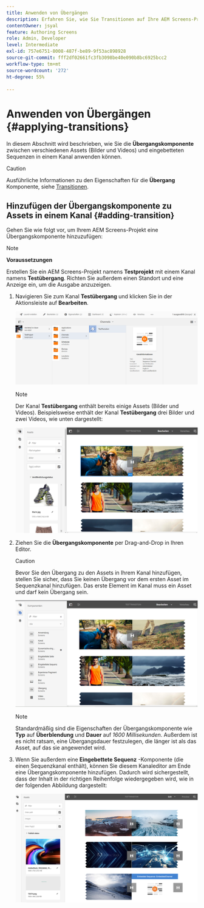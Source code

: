 ```yaml
---
title: Anwenden von Übergängen
description: Erfahren Sie, wie Sie Transitionen auf Ihre AEM Screens-Projekte anwenden.
contentOwner: jsyal
feature: Authoring Screens
role: Admin, Developer
level: Intermediate
exl-id: 757e6751-8008-487f-be89-9f53ac898928
source-git-commit: fff2df02661fc3fb3098be40e090b8bc6925bcc2
workflow-type: tm+mt
source-wordcount: '272'
ht-degree: 55%

---
```


# Anwenden von Übergängen {#applying-transitions}

In diesem Abschnitt wird beschrieben, wie Sie die **Übergangskomponente** zwischen verschiedenen Assets (Bilder und Videos) und eingebetteten Sequenzen in einem Kanal anwenden können.

>[!CAUTION]
>
>Ausführliche Informationen zu den Eigenschaften für die **Übergang** Komponente, siehe [Transitionen](adding-components-to-a-channel.md#transition).

## Hinzufügen der Übergangskomponente zu Assets in einem Kanal {#adding-transition}

Gehen Sie wie folgt vor, um Ihrem AEM Screens-Projekt eine Übergangskomponente hinzuzufügen:

>[!NOTE]
>
>**Voraussetzungen**
>
>Erstellen Sie ein AEM Screens-Projekt namens **Testprojekt** mit einem Kanal namens **Testübergang**. Richten Sie außerdem einen Standort und eine Anzeige ein, um die Ausgabe anzuzeigen.

1. Navigieren Sie zum Kanal **Testübergang** und klicken Sie in der Aktionsleiste auf **Bearbeiten**.

   ![image1](assets/transitions1.png)

   >[!NOTE]
   >
   >Der Kanal **Testübergang** enthält bereits einige Assets (Bilder und Videos). Beispielsweise enthält der Kanal **Testübergang** drei Bilder und zwei Videos, wie unten dargestellt:

   ![image2](assets/transitions2.png)


1. Ziehen Sie die **Übergangskomponente** per Drag-and-Drop in Ihren Editor.

   >[!CAUTION]
   >
   >Bevor Sie den Übergang zu den Assets in Ihrem Kanal hinzufügen, stellen Sie sicher, dass Sie keinen Übergang vor dem ersten Asset im Sequenzkanal hinzufügen. Das erste Element im Kanal muss ein Asset und darf kein Übergang sein.

   ![image3](assets/transitions3.png)

   >[!NOTE]
   >
   >Standardmäßig sind die Eigenschaften der Übergangskomponente wie **Typ** auf **Überblendung** und **Dauer** auf *1600 Millisekunden*. Außerdem ist es nicht ratsam, eine Übergangsdauer festzulegen, die länger ist als das Asset, auf das sie angewendet wird.

1. Wenn Sie außerdem eine **Eingebettete Sequenz** -Komponente (die einen Sequenzkanal enthält), können Sie diesem Kanaleditor am Ende eine Übergangskomponente hinzufügen. Dadurch wird sichergestellt, dass der Inhalt in der richtigen Reihenfolge wiedergegeben wird, wie in der folgenden Abbildung dargestellt:

   ![image3](assets/transitions5.png)
